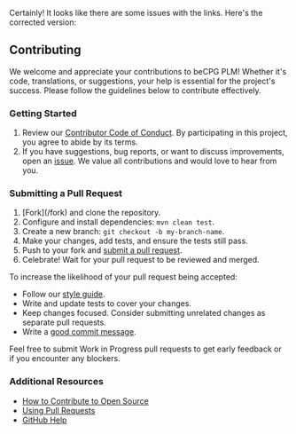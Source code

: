 Certainly! It looks like there are some issues with the links. Here's the corrected version:

## Contributing

We welcome and appreciate your contributions to beCPG PLM! Whether it's code, translations, or suggestions, your help is essential for the project's success. Please follow the guidelines below to contribute effectively.

### Getting Started

1. Review our [Contributor Code of Conduct](CODE_OF_CONDUCT.md). By participating in this project, you agree to abide by its terms.
2. If you have suggestions, bug reports, or want to discuss improvements, open an [issue](https://github.com/becpg/becpg-community/issues). We value all contributions and would love to hear from you.

### Submitting a Pull Request

1. [Fork](<link-to-your-repository>/fork) and clone the repository.
2. Configure and install dependencies: `mvn clean test`.
3. Create a new branch: `git checkout -b my-branch-name`.
4. Make your changes, add tests, and ensure the tests still pass.
5. Push to your fork and [submit a pull request](https://github.com/becpg/becpg-java-rest-api/compare).
6. Celebrate! Wait for your pull request to be reviewed and merged.

To increase the likelihood of your pull request being accepted:

- Follow our [style guide](https://github.com/becpg/becpg-community/blob/master/docs/style.md).
- Write and update tests to cover your changes.
- Keep changes focused. Consider submitting unrelated changes as separate pull requests.
- Write a [good commit message](ttps://github.com/becpg/becpg-community/blob/master/docs/git-commits-messages.md).

Feel free to submit Work in Progress pull requests to get early feedback or if you encounter any blockers.

### Additional Resources

- [How to Contribute to Open Source](https://opensource.guide/how-to-contribute/)
- [Using Pull Requests](https://help.github.com/articles/about-pull-requests/)
- [GitHub Help](https://help.github.com)